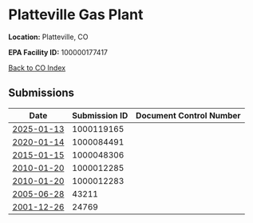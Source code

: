 # Platteville Gas Plant

**Location:** Platteville, CO

**EPA Facility ID:** 100000177417

[Back to CO Index](../../index.md)

## Submissions

| Date | Submission ID | Document Control Number |
|------|--------------|-------------------------|
| [2025-01-13](submissions/1000119165.md) | 1000119165 |  |
| [2020-01-14](submissions/1000084491.md) | 1000084491 |  |
| [2015-01-15](submissions/1000048306.md) | 1000048306 |  |
| [2010-01-20](submissions/1000012285.md) | 1000012285 |  |
| [2010-01-20](submissions/1000012283.md) | 1000012283 |  |
| [2005-06-28](submissions/43211.md) | 43211 |  |
| [2001-12-26](submissions/24769.md) | 24769 |  |
